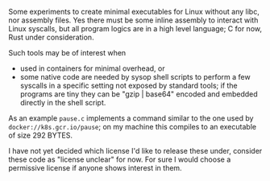 Some experiments to create minimal executables for Linux without any
libc, nor assembly files.  Yes there must be some inline assembly to
interact with Linux syscalls, but all program logics are in a high
level language; C for now, Rust under consideration.

Such tools may be of interest when
- used in containers for minimal overhead, or
- some native code are needed by sysop shell scripts to perform a few
  syscalls in a specific setting not exposed by standard tools; if the
  programs are tiny they can be "gzip | base64" encoded and embedded
  directly in the shell script.

As an example `pause.c` implements a command similar to the one used
by `docker://k8s.gcr.io/pause`; on my machine this compiles to an
executable of size 292 BYTES.

I have not yet decided which license I'd like to release these under,
consider these code as "license unclear" for now.  For sure I would
choose a permissive license if anyone shows interest in them.
